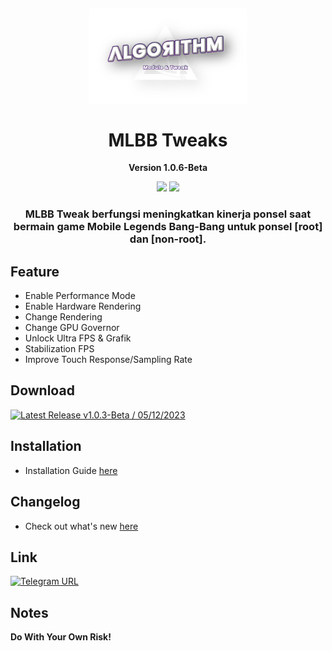 <!-- # ========================================================================

# Mobile Legends Bang Bang All Tweaks for Smartphone [root] and [non-root]
# Name      : MLBB Tweaks Performance
# Author    : Algorithm Dev / Kreapic (t.me/algorithmdev)
# Version   : 1.0.6-Beta

# ======================================================================== -->
<h2 align="center">
<img src="banner.png" style="vertical-align: bottom" width="50%">
</h2>

<h1 align="center">MLBB Tweaks</h1>
<p align="center"><b>Version 1.0.6-Beta</b></p>

<div align="center">
    <img src="https://img.shields.io/badge/Updated-2024/01/15-blue.svg?longCache=true&style=popout-round"/>
    <img src="https://img.shields.io/badge/Tweaks-Performance-green.svg?longCache=true&style=flat-round"/>
    <h3>
        MLBB Tweak berfungsi meningkatkan kinerja ponsel saat bermain game Mobile Legends Bang-Bang untuk ponsel [root] dan [non-root].
    </h3>
</div>

## Feature

- Enable Performance Mode
- Enable Hardware Rendering
- Change Rendering
- Change GPU Governor
- Unlock Ultra FPS & Grafik
- Stabilization FPS
- Improve Touch Response/Sampling Rate

## Download

[![Latest Release v1.0.3-Beta / 05/12/2023](https://img.shields.io/badge/Download-Update-blue)](https://drive.google.com/file/d/11JKDrW8qBIJEVrUaLTJ8os5ARDp4vW9d/view?usp=drive_link)

## Installation

- Installation Guide [here](https://github.com/mahisataruna/MLBB-Tweaks/blob/v1.0-Beta/Installation-Guide.txt)

## Changelog

- Check out what's new [here](https://github.com/mahisataruna/MLBB-Tweaks/blob/v1.0-Beta/CHANGELOG.md)

## Link

[![Telegram URL](https://img.shields.io/twitter/url?label=Telegram&logo=telegram&style=social)](https://t.me/algorithmdev)

## Notes

<b>Do With Your Own Risk!</b>
